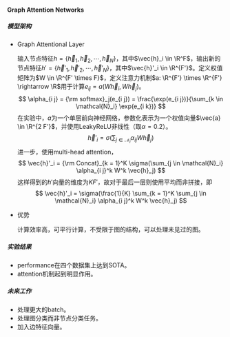 #### Graph Attention Networks

##### 模型架构

* Graph Attentional Layer

  输入节点特征$h = \{\vec{h}_1, \vec{h}_2, \cdots, \vec{h}_N\}$，其中$\vec{h}_i \in \R^F$，输出新的节点特征$h' = \{\vec{h}'_1, \vec{h}'_2, \cdots, \vec{h}'_N\}$，其中$\vec{h}'_i \in \R^{F'}$。定义权值矩阵为$W \in \R^{F' \times F}$，定义注意力机制$a: \R^{F'} \times \R^{F'} \rightarrow \R$用于计算$e_{i j} = a(W \vec{h}_i, W \vec{h}_j)$。
  $$
  \alpha_{i j} = {\rm softmax}_j(e_{i j}) = \frac{\exp(e_{i j})}{\sum_{k \in \mathcal{N}_i} \exp(e_{i k})}
  $$
  在实验中，$a$为一个单层前向神经网络，参数化表示为一个权值向量$\vec{a} \in \R^{2 F'}$，并使用LeakyReLU非线性（取$\alpha = 0.2$）。
  $$
  \vec{h}'_i = \sigma(\sum_{j \in \mathcal{N}_i} \alpha_{i j} W \vec{h}_j)
  $$
  进一步，使用multi-head attention，
  $$
  \vec{h}'_i = {\rm Concat}_{k = 1}^K \sigma(\sum_{j \in \mathcal{N}_i} \alpha_{i j}^k W^k \vec{h}_j)
  $$
  这样得到的$h'$向量的维度为$K F'$，故对于最后一层则使用平均而非拼接，即
  $$
  \vec{h}'_i = \sigma(\frac{1}{K} \sum_{k = 1}^K \sum_{j \in \mathcal{N}_i} \alpha_{i j}^k W^k \vec{h}_j)
  $$

* 优势

  计算效率高，可平行计算，不受限于图的结构，可以处理未见过的图。

##### 实验结果

* performance在四个数据集上达到SOTA。
* attention机制起到明显作用。

##### 未来工作

* 处理更大的batch。
* 处理图分类而非节点分类任务。
* 加入边特征向量。
